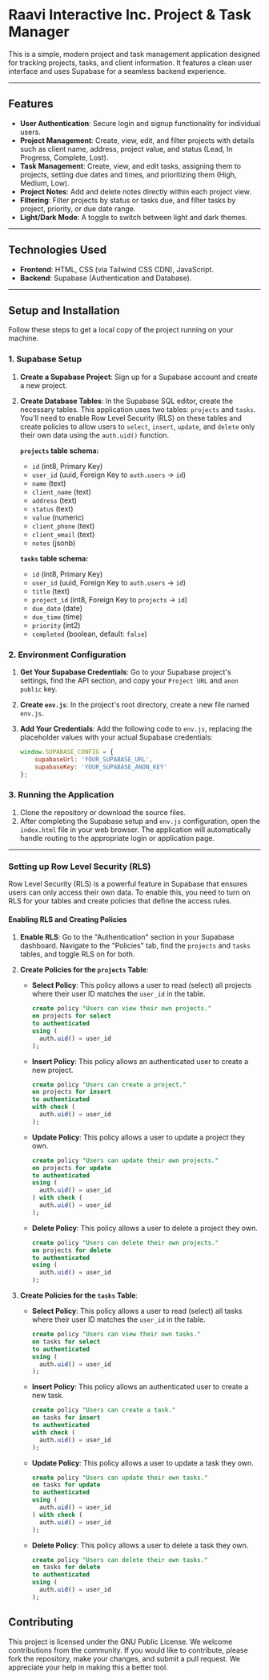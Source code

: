 # Raavi Interactive Inc. Project & Task Manager

This is a simple, modern project and task management application designed for tracking projects, tasks, and client information. It features a clean user interface and uses Supabase for a seamless backend experience.

***

## Features

* **User Authentication**: Secure login and signup functionality for individual users.
* **Project Management**: Create, view, edit, and filter projects with details such as client name, address, project value, and status (Lead, In Progress, Complete, Lost).
* **Task Management**: Create, view, and edit tasks, assigning them to projects, setting due dates and times, and prioritizing them (High, Medium, Low).
* **Project Notes**: Add and delete notes directly within each project view.
* **Filtering**: Filter projects by status or tasks due, and filter tasks by project, priority, or due date range.
* **Light/Dark Mode**: A toggle to switch between light and dark themes.

***

## Technologies Used

* **Frontend**: HTML, CSS (via Tailwind CSS CDN), JavaScript.
* **Backend**: Supabase (Authentication and Database).

***

## Setup and Installation

Follow these steps to get a local copy of the project running on your machine.

### 1. Supabase Setup

1.  **Create a Supabase Project**: Sign up for a Supabase account and create a new project.
2.  **Create Database Tables**: In the Supabase SQL editor, create the necessary tables. This application uses two tables: `projects` and `tasks`. You'll need to enable Row Level Security (RLS) on these tables and create policies to allow users to `select`, `insert`, `update`, and `delete` only their own data using the `auth.uid()` function.

    **`projects` table schema:**
    * `id` (int8, Primary Key)
    * `user_id` (uuid, Foreign Key to `auth.users` -> `id`)
    * `name` (text)
    * `client_name` (text)
    * `address` (text)
    * `status` (text)
    * `value` (numeric)
    * `client_phone` (text)
    * `client_email` (text)
    * `notes` (jsonb)

    **`tasks` table schema:**
    * `id` (int8, Primary Key)
    * `user_id` (uuid, Foreign Key to `auth.users` -> `id`)
    * `title` (text)
    * `project_id` (int8, Foreign Key to `projects` -> `id`)
    * `due_date` (date)
    * `due_time` (time)
    * `priority` (int2)
    * `completed` (boolean, default: `false`)

### 2. Environment Configuration

1.  **Get Your Supabase Credentials**: Go to your Supabase project's settings, find the API section, and copy your `Project URL` and `anon public` key.
2.  **Create `env.js`**: In the project's root directory, create a new file named `env.js`.
3.  **Add Your Credentials**: Add the following code to `env.js`, replacing the placeholder values with your actual Supabase credentials:

    ```javascript
    window.SUPABASE_CONFIG = {
        supabaseUrl: 'YOUR_SUPABASE_URL',
        supabaseKey: 'YOUR_SUPABASE_ANON_KEY'
    };
    ```

### 3. Running the Application

1.  Clone the repository or download the source files.
2.  After completing the Supabase setup and `env.js` configuration, open the `index.html` file in your web browser. The application will automatically handle routing to the appropriate login or application page.

***

### Setting up Row Level Security (RLS)

Row Level Security (RLS) is a powerful feature in Supabase that ensures users can only access their own data. To enable this, you need to turn on RLS for your tables and create policies that define the access rules.

#### Enabling RLS and Creating Policies

1.  **Enable RLS**: Go to the "Authentication" section in your Supabase dashboard. Navigate to the "Policies" tab, find the `projects` and `tasks` tables, and toggle RLS on for both.

2.  **Create Policies for the `projects` Table**:
    * **Select Policy**: This policy allows a user to read (select) all projects where their user ID matches the `user_id` in the table.
        ```sql
        create policy "Users can view their own projects."
        on projects for select
        to authenticated
        using (
          auth.uid() = user_id
        );
        ```
    * **Insert Policy**: This policy allows an authenticated user to create a new project.
        ```sql
        create policy "Users can create a project."
        on projects for insert
        to authenticated
        with check (
          auth.uid() = user_id
        );
        ```
    * **Update Policy**: This policy allows a user to update a project they own.
        ```sql
        create policy "Users can update their own projects."
        on projects for update
        to authenticated
        using (
          auth.uid() = user_id
        ) with check (
          auth.uid() = user_id
        );
        ```
    * **Delete Policy**: This policy allows a user to delete a project they own.
        ```sql
        create policy "Users can delete their own projects."
        on projects for delete
        to authenticated
        using (
          auth.uid() = user_id
        );
        ```

3.  **Create Policies for the `tasks` Table**:
    * **Select Policy**: This policy allows a user to read (select) all tasks where their user ID matches the `user_id` in the table.
        ```sql
        create policy "Users can view their own tasks."
        on tasks for select
        to authenticated
        using (
          auth.uid() = user_id
        );
        ```
    * **Insert Policy**: This policy allows an authenticated user to create a new task.
        ```sql
        create policy "Users can create a task."
        on tasks for insert
        to authenticated
        with check (
          auth.uid() = user_id
        );
        ```
    * **Update Policy**: This policy allows a user to update a task they own.
        ```sql
        create policy "Users can update their own tasks."
        on tasks for update
        to authenticated
        using (
          auth.uid() = user_id
        ) with check (
          auth.uid() = user_id
        );
        ```
    * **Delete Policy**: This policy allows a user to delete a task they own.
        ```sql
        create policy "Users can delete their own tasks."
        on tasks for delete
        to authenticated
        using (
          auth.uid() = user_id
        );
        ```


## Contributing

This project is licensed under the GNU Public License. We welcome contributions from the community. If you would like to contribute, please fork the repository, make your changes, and submit a pull request. We appreciate your help in making this a better tool.
